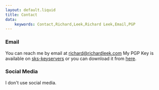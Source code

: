 ```yaml
---
layout: default.liquid
title: Contact
data:
    keywords: Contact,Richard,Leek,Richard Leek,Email,PGP
---
```


### Email
You can reach me by email at [richard@richardleek.com](mailto:richard@richardleek.com)
My PGP Key is available on [sks-keyservers](https://sks-keyservers.net/pks/lookup?op=get&search=0xF3B445FAF5E6EB0A6EDB9D194559DA84B07E19BB) or you can download it from [here](files/rleekpub.asc).


### Social Media
I don't use social media.
